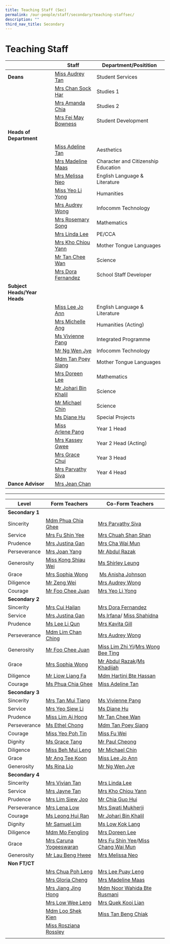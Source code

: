 ```yaml
---
title: Teaching Staff (Sec)
permalink: /our-people/staff/secondary/teaching-staffsec/
description: ""
third_nav_title: Secondary
---
```

# **Teaching Staff**

|  	| Staff 	| Department/Positition 	|
|---	|---	|---	|
| **Deans** | [Miss Audrey Tan](mailto:tan_lee_lian_audrey@moe.edu.sg) | Student Services |
| | [Mrs Chan Sock Har](mailto:lim_sock_har@moe.edu.sg) | Studies 1 |
| | [Mrs Amanda Chia](mailto:Amanda_Sim@moe.edu.sg) | Studies 2 | 
| | [Mrs Fei May Bowness](mailto:wong_fei_may@moe.edu.sg) | Student Development |
| **Heads of Department** | | | | 
| | [Miss Adeline Tan](mailto:tan_li_jen_adeline@moe.edu.sg) | Aesthetics |
| | [Mrs Madeline Maas](mailto:yeo_beow_keat_madeline@moe.edu.sg) | Character and Citizenship Education |
| | [Mrs Melissa Neo](mailto:melissa_neo-ang@moe.edu.sg) | English Language & Literature |
| | [Miss Yeo Li Yong](mailto:Yeo_li_yong@moe.edu.sg) | Humanities |
| | [Mrs Audrey Wong](mailto:tan_mei_ling_audrey@moe.edu.sg) | Infocomm Technology |
| | [Mrs Rosemary Song](mailto:rosemary_tang@moe.edu.sg) | Mathematics |
|  | [Mrs Linda Lee](mailto:khoo_beng_gek_linda@moe.edu.sg) | PE/CCA |
| | [Mrs Kho Chiou Yann](mailto:lim_chiou_yann@moe.edu.sg) | Mother Tongue Languages |
| | [Mr Tan Chee Wan](mailto:tan_chee_wan@moe.edu.sg) | Science |
| | [Mrs Dora Fernandez](mailto:dora_maria_choo@moe.edu.sg) | School Staff Developer |
| **Subject Heads/Year Heads** | | 
| | [Miss Lee Jo Ann](mailto:lee_jo_ann@moe.edu.sg) | English Language & Literature |
| | [Mrs Michelle Ang](mailto:Ng_mei_yin_michelle@moe.edu.sg) | Humanities (Acting) |
| | [Ms Vivienne Pang](mailto:pang_kailing_vivienne@moe.edu.sg) | Integrated Programme |
| | [Mr Ng Wen Jye](mailto:Ng_wen_jye@moe.edu.sg) | Infocomm Technology |
| | [Mdm Tan Poey Siang](mailto:tan_poey_siang@moe.edu.sg) | Mother Tongue Languages |
| | [Mrs Doreen Lee](mailto:lau_ying_ying@moe.edu.sg) | Mathematics |
| | [Mr Johari Bin Khalil](mailto:johari_khalil@moe.edu.sg) | Science |
| | [Mr Michael Chin](mailto:chin_sian_woon_michael@moe.edu.sg) | Science |
| | [Ms Diane Hu](mailto:hu_yu_hua_diane@moe.edu.sg) | Special Projects |
| | [Miss Arlene Pang](mailto:pang_xuehui_arlene@moe.edu.sg) | Year 1 Head |
| | [Mrs Kassey Gwee](mailto:kassey_heng@moe.edu.sg) | Year 2 Head (Acting) |
| | [Mrs Grace Chui](mailto:grace_tan_kok_eng@moe.edu.sg) | Year 3 Head |
| | [Mrs Parvathy Siva](mailto:parvathy_vegadasalam@moe.edu.sg) | Year 4 Head |
| **Dance Advisor** | [Mrs Jean Chan](mailto:Jean_Chan@moe.edu.sg) |

--------------------------------------------------------------------


| Level 	| Form Teachers 	| Co-Form Teachers 	|
|---	|---	|---	|
| **Secondary 1** |     |     | 
|Sincerity | [Mdm Phua Chia Ghee](mailto:parvathy_vegadasalam@moe.edu.sg) | [Mrs Parvathy Siva](mailto:parvathy_vegadasalam@moe.edu.sg) |
|Service | [Mrs Fu Shin Yee](mailto:parvathy_vegadasalam@moe.edu.sg) | [Mrs Chuah Shan Shan](mailto:parvathy_vegadasalam@moe.edu.sg) |
| Prudence | [Mrs Justina Gan](mailto:joan_chan_lee_hiang@moe.edu.sg) | [Mrs Cha Wai Mun](mailto:vijayabharathy_veeravarman@moe.edu.sg) |
| Perseverance | [Mrs Joan Yang](mailto:maryanty_mohtar@moe.edu.sg) | [Mr Abdul Razak](mailto:low_shu_jun_shirlyn@moe.edu.sg) |
| Generosity | [Miss Kong Shiau Wei](mailto:kong_shiau_wei@moe.edu.sg) | [Ms Shirley Leung](mailto:nur-ashiqin_hasbollah@moe.edu.sg) |
| Grace | [Mrs Sophia Wong](mailto:kong_shiau_wei@moe.edu.sg) |  [Ms Anisha Johnson](mailto:li_youjie@moe.edu.sg) |
| Diligence | [Mr Zeng Wei](mailto:yap_geok_ching_june@moe.edu.sg) | [Mrs Audrey Wong](mailto:tan_mei_ling_audrey@moe.edu.sg)  |
| Courage | [Mr Foo Chee Juan](mailto:deborah_gan_li_chuen@moe.edu.sg) | [Mrs Yeo Li Yong](mailto:esther_teo_lek_ong@moe.edu.sg) |
| **Secondary 2** |    |    | 
| Sincerity | [Mrs Cui Hailan](mailto:ng_shan_shan@moe.edu.sg) | [Mrs Dora Fernandez](mailto:dora_maria_choo@moe.edu.sg) |
| Service | [Mrs Justina Gan](mailto:foo_ai_chien_justina@moe.edu.sg) | [Ms Irfana](mailto:irfana_begum_shaik_fareed@moe.edu.sg)/ [Miss Shahidna](mailto:raja_nurr_shahidna@moe.edu.sg) |
| Prudence | [Ms Lee Li Qun](mailto:lee_li_qun@moe.edu.sg) | [Mrs Kavita Gill](mailto:kavita_deep_kaur_hundal@moe.edu.sg) |
| Perseverance | [Mdm Lim Chan Ching](mailto:lim_chan_ching@moe.edu.sg) | [Mrs Audrey Wong](mailto:tan_mei_ling_audrey@moe.edu.sg) |
| Generosity | [Mr Foo Chee Juan](mailto:foo_chee_juan@moe.edu.sg) | [Miss Lim Zhi Yi](mailto:lim_zhi_yi@moe.edu.sg)/[Mrs Wong Bee Ting](mailto:lim_bee_ting@moe.edu.sg) |
| Grace | [Mrs Sophia Wong](mailto:cheng_jin_ting_sophia@moe.edu.sg) | [Mr Abdul Razak](mailto:abdul_razak@moe.edu.sg)/[Ms Khadijah](mailto:khadijah_aziz_rahman@moe.edu.sg) |
| Diligence | [Mr Liow Liang Fa](mailto:LIOW_Liang_Fa@moe.edu.sg) | [Mdm Hartini Bte Hassan](mailto:hartini_hassan@moe.edu.sg) |
| Courage | [Ms Phua Chia Ghee](mailto:Phua_chia_ghee@moe.edu.sg) | [Miss Adeline Tan](mailto:tan_li_jen_adeline@moe.edu.sg) |
| **Secondary 3** |     |      | 
|Sincerity | [Mrs Tan Mui Tiang](mailto:lim_mui_tiang@moe.edu.sg) | [Ms Vivienne Pang](mailto:pang_kailing_vivienne@moe.edu.sg) |
| Service | [Mrs Yeo Siew Li](mailto:seow_siew_li@moe.edu.sg) | [Ms Diane Hu](mailto:hu_yu_hua_diane@moe.edu.sg) |
| Prudence | [Miss Lim Ai Hong](mailto:lim_ai_hong@moe.edu.sg) | [Mr Tan Chee Wan](mailto:tan_chee_wan@moe.edu.sg) |
| Perseverance | [Ms Ethel Chong](mailto:ethel_chong_ai_leng@moe.edu.sg) | [Mdm Tan Poey Siang](mailto:tan_poey_siang@moe.edu.sg) |
| Courage | [Miss Yeo Poh Tin](mailto:yeo_poh_tin@moe.edu.sg) | [Miss Fu Wei](mailto:fu_wei@moe.edu.sg) |
| Dignity | [Ms Grace Tang](mailto:grace_tang@moe.edu.sg) | [Mr Paul Cheong](mailto:cheong_kam_seng_paul@moe.edu.sg) |
| Diligence | [Miss Beh Mui Leng](mailto:beh_mui_leng@moe.edu.sg) | [Mr Michael Chin](mailto:chin_sian_woon_michael@moe.edu.sg) |
| Grace | [Mr Ang Tee Koon](mailto:ang_tee_koon@moe.edu.sg) | [Miss Lee Jo Ann](mailto:lee_jo_ann@moe.edu.sg) |
| Generosity | [Ms Rina Lio](mailto:lio_su-mein_rina@moe.edu.sg) | [Mr Ng Wen Jye](mailto:Ng_wen_jye@moe.edu.sg) |
| **Secondary 4** |    |    |    
| Sincerity | [Mrs Vivian Tan](mailto:low_vivian@moe.edu.sg) | [Mrs Linda Lee](mailto:khoo_beng_gek_linda@moe.edu.sg) |
| Service | [Mrs Jayne Tan](mailto:jayne_ruth_lim_ying@moe.edu.sg) | [Mrs Kho Chiou Yann](mailto:lim_chiou_yann@moe.edu.sg) |
| Prudence | [Mrs Lim Siew Joo](mailto:heng_siew_joo@moe.edu.sg) | [Mr Chia Guo Hui](mailto:%20chia_guo_hui@moe.edu.sg) |
| Perseverance | [Mrs Lena Low](mailto:lena_lim_a@moe.edu.sg) | [Mrs Swati Mukherji](mailto:swati_mukherji@moe.edu.sg) |
| Courage | [Ms Leong Hui Ran](mailto:leong_hui_ran@moe.edu.sg) | [Mr Johari Bin Khalil](mailto:johari_khalil@moe.edu.sg) |
| Dignity | [Mr Samuel Lim](mailto:lim_ting_lih@moe.edu.sg) | [Ms Low Kok Lang](mailto:low_kok_lang@moe.edu.sg) |
| Diligence | [Mdm Mo Fengling](mailto:mo_feng_ling@moe.edu.sg) | [Mrs Doreen Lee](mailto:lau_ying_ying@moe.edu.sg) |
| Grace | [Mrs Caruna Yogeeswaran](mailto:caruna_sothi@moe.edu.sg) | [Mrs Fu Shin Yee](mailto:wong_shin_yee@moe.edu.sg)/[Miss Chang Wai Mun](mailto:chang_wai_mun@moe.edu.sg) |
| Generosity | [Mr Lau Beng Hwee](mailto:lau_beng_hwee@moe.edu.sg) | [Mrs Melissa Neo](mailto:melissa_neo-ang@moe.edu.sg) |
| **Non FT/CT** |  |  |  |
|  | [Mrs Chua Poh Leng](mailto:oh_poh_leng_a@moe.edu.sg) | [Mrs Lee Puay Leng](mailto:ong_puay_leng@moe.edu.sg) |
|  | [Mrs Gloria Cheng](mailto:gloria_cheng@moe.edu.sg) | [Mrs Madeline Maas](mailto:yeo_beow_keat_madeline@moe.edu.sg) |
|  | [Mrs Jiang Jing Hong](mailto:wang_jing_hong@moe.edu.sg) | [Mdm Noor Wahida Bte Rusmani](mailto:noor_wahida_rusmani@moe.edu.sg) |
|  | [Mrs Low Wee Leng](mailto:sim_wee_leng@moe.edu.sg)  | [Mrs Quek Kooi Lian](mailto:ng_kooi_lian@moe.edu.sg) |
|  | [Mdm Loo Shek Kien](mailto:loo_shek_kien@moe.edu.sg) | [Miss Tan Beng Chiak](mailto:tan_beng_chiak@moe.edu.sg) |
|  | [Miss Rosziana Rossley](mailto:rosziana_bibi_rossley@moe.edu.sg) |  |
|  |  |  |